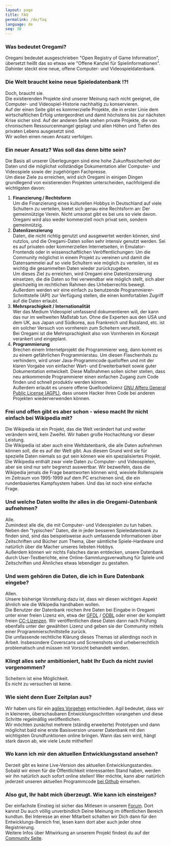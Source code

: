 ```yaml
---
layout: page
title: FAQ
permalink: /de/faq
language: de
seq: 30
---
```


### Was bedeutet Oregami?

Oregami bedeutet ausgeschrieben "Open Registry of Game Information", übersetzt heißt das so etwas wie "Offene Kanzlei für Spielinformationen".  
Dahinter steckt eine neue, offene Computer- und Videospieldatenbank.

### Die Welt braucht keine neue Spieledatenbank !?!

Doch, braucht sie.  
Die existierenden Projekte sind unserer Meinung nach nicht geeignet, die Computer- und Videospiel-Historie nachhaltig zu konservieren.  
Auf der einen Seite gibt es kommerzielle Projekte, die in erster Linie dem wirtschaftlichen Erfolg untergeordnet und damit höchstens bis zur nächsten Krise sicher sind. Auf der anderen Seite stehen private Projekte, die von chronischem Ressourcenmangel geplagt und allen Höhen und Tiefen des privaten Lebens ausgesetzt sind.  
Wir wollen einen neuen Ansatz verfolgen.

### Ein neuer Ansatz? Was soll das denn bitte sein?

Die Basis all unserer Überlegungen sind eine hohe Zukunftssicherheit der Daten und die möglichst vollständige Dokumentation aller Computer- und Videospiele sowie der zugehörigen Fachpresse.  
Um diese Ziele zu erreichen, wird sich Oregami in einigen Dingen grundlegend von existierenden Projekten unterscheiden, nachfolgend die wichtigsten davon:

1.  **Finanzierung / Rechtsform**  
    Um die Finanzierung eines kulturellen Hobbys in Deutschland auf viele Schultern zu verteilen, bietet sich genau eine Rechtsform an: Der gemeinnützige Verein. Nicht umsonst gibt es bei uns so viele davon.  
    Oregami wird also weder kommerziell noch privat sein, sondern gemeinnützig.
2.  **Datenlizenzierung**  
    Daten, die nicht richtig genutzt und ausgewertet werden können, sind nutzlos, und die Oregami-Daten sollen sehr intensiv genutzt werden. Sei es auf privaten oder kommerziellen Internetseiten, in Emulator-Frontends oder in wissenschaftlichen Veröffentlichungen: Um die Community möglichst in einem Projekt zu vereinen und damit die Datensammelei auf so viele Schultern wie möglich zu verteilen, ist es wichtig die gesammelten Daten wieder zurückzugeben.  
    Um dieses Ziel zu erreichen, wird Oregami eine Datenlizensierung einsetzen, die die Daten so frei verwendbar wie möglich stellt, sich aber gleichzeitig im rechtlichen Rahmen des Urheberrechts bewegt. Außerdem werden wir eine einfach zu benutzende Programmierer-Schnittstelle (API) zur Verfügung stellen, die einen komfortablen Zugriff auf die Daten erlaubt.
3.  **Mehrsprachigkeit / Internationalität**  
    Wer das Medium Videospiel umfassend dokumentieren will, der kann das nur im weltweiten Maßstab tun. Ohne die Experten aus den USA und dem UK, aus Japan und Südkorea, aus Frankreich und Russland, etc. ist ein solcher Versuch von vornherein zum Scheitern verurteilt.  
    Bei Oregami ist die Mehrsprachigkeit also von Vornherein im Konzept verankert und eingeplant.
4.  **Programmierung**  
    Brechen einem Internetprojekt die Programmierer weg, dann kommt es zu einem gefährlichen Programmierstau. Um diesen Flaschenhals zu verhindern, wird unser Java-Programmcode quelloffen und mit der klaren Vorgabe von einfacher Wart- und Erweiterbarkeit sowie guter Dokumentation entwickelt. Diese Maßnahmen sollen sicher stellen, dass neu ankommende Programmierer einen einfachen Zugang zum Code finden und schnell produktiv werden können.  
    Außerdem erlaubt es unsere offene Quellcodelizenz [GNU Affero General Public License (AGPL)](http://de.wikipedia.org/wiki/GNU_Affero_General_Public_License), dass unsere Hacker ihren Code bei anderen Projekten wiederverwenden können.

### Frei und offen gibt es aber schon - wieso macht Ihr nicht einfach bei Wikipedia mit?

Die Wikipedia ist ein Projekt, das die Welt verändert hat und weiter verändern wird, kein Zweifel. Wir haben große Hochachtung vor dieser Leistung.  
Die Wikipedia ist aber auch eine Weltdatenbank, die alle Daten aufnehmen können soll, die es auf der Welt gibt. Aus diesem Grund wird sie für spezielle Daten niemals so gut sein können wie ein spezialisiertes Projekt.  
Die Wikipedia enthält zwar viele Daten zu Computer- und Videospielen, aber sie sind nur sehr begrenzt auswertbar. Wir bezweifeln, dass die Wikipedia jemals die Frage beantworten können wird, wieviele Rollenspiele im Zeitraum von 1995-1999 auf dem PC erschienen sind, die ein rundenbasiertes Kampfsystem haben. Und das ist noch eine einfache Frage.

### Und welche Daten wollte Ihr alles in die Oregami-Datenbank aufnehmen?

Alle.  
Zumindest alle die, die mit Computer- und Videospielen zu tun haben.  
Neben den "typischen" Daten, die in jeder besseren Spieledatenbank zu finden sind, sind das beispielsweise auch umfassende Informationen über Zeitschriften und Bücher zum Thema, über sämtliche Spiele-Hardware und natürlich über die Macher unseres liebsten Hobbys.  
Außerdem können wir nichts Falsches daran entdecken, unsere Datenbank durch User-Testberichte, eine Online-Sammlungsverwaltung für Spiele und Zeitschriften und Ähnliches etwas lebendiger zu gestalten.

### Und wem gehören die Daten, die ich in Eure Datenbank eingebe?

Allen.  
Unsere bisherige Vorstellung dazu ist, dass wir diesen wichtigen Aspekt ähnlich wie die Wikipedia handhaben wollen.  
Die Benutzer der Datenbank reichen ihre Daten bei Eingabe in Oregami unter einer freien Lizenz ein, etwa der [GFDL](http://de.wikipedia.org/wiki/GNU-Lizenz_f%C3%BCr_freie_Dokumentation) / [ODBL](http://de.wikipedia.org/wiki/ODbL#Lizenzen) oder einer der komplett freien [CC-Lizenzen](http://de.wikipedia.org/wiki/Creative_Commons#Die_sechs_aktuellen_Lizenzen). Wir veröffentlichen diese Daten dann nach Prüfung ebenfalls unter der gewählten Lizenz und geben sie der Community mittels einer Programmierschnittstelle zurück.  
Die umfassende rechtliche Klärung dieses Themas ist allerdings noch in Arbeit. Insbesondere Coverscans und Screenshots sind urheberrechtlich problematisch und müssen mit Vorsicht behandelt werden.

### Klingt alles sehr ambitioniert, habt Ihr Euch da nicht zuviel vorgenommen?

Scheitern ist eine Möglichkeit.  
Es nicht zu versuchen ist keine.

### Wie sieht denn Euer Zeitplan aus?

Wir haben uns für ein [agiles Vorgehen](http://de.wikipedia.org/wiki/Agile_Softwareentwicklung) entschieden. Agil bedeutet, dass wir in kleineren, überschaubaren Entwicklungsschritten vorangehen und diese Schritte regelmäßig veröffentlichen.  
Wir möchten zunächst mehrere (ständig erweiterte) Prototypen und dann möglichst bald eine erste Basisversion unserer Datenbank mit den wichtigsten Grundfunktionen online bringen. Wann das sein wird, hängt stark davon ab, wie viele Leute mithelfen!

### Wo kann ich mir den aktuellen Entwicklungsstand ansehen?

Derzeit gibt es keine Live-Version des aktuellen Entwicklungsstandes. Sobald wir einen für die Öffentlichkeit interessanten Stand haben, werden wir ihn natürlich auch sofort online stellen! Wer möchte, kann aber natürlich jederzeit unseren aktuellen Programmcode [bei Github](https://github.com/oregami/) einsehen.

### Also gut, Ihr habt mich überzeugt. Wie kann ich einsteigen?

Der einfachste Einstieg ist sicher das Mitlesen in unserem [Forum](http://forum.oregami.org/). Dort kannst Du auch völlig unverbindlich Deine Meinung im öffentlichen Bereich kundtun. Bei Interesse an einer Mitarbeit schalten wir Dich dann für den Entwicklungs-Bereich frei, lesen kann dort aber auch jeder ohne Registrierung.  
Weitere Infos über Mitwirkung an unserem Projekt findest du auf der [Community Seite](/de/community.html).
